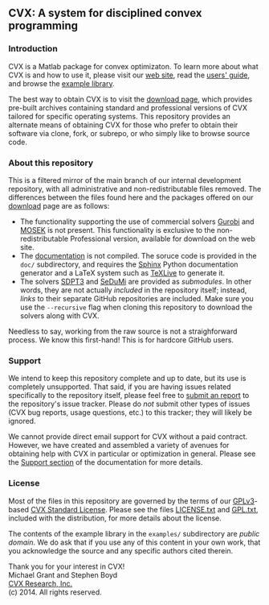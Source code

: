 ## CVX: A system for disciplined convex programming

### Introduction

CVX is a Matlab package for convex optimizaton.
To learn more about what CVX is and how to use it, please visit our
[web site](http://cvxr.com/cvx), read the
[users' guide](http://cvxr.com/cvx/doc), and browse the
[example library](http://cvxr.com/cvx/examples). 

The best way to obtain CVX is to visit the
[download page](http://cvxr.com/cvx/download), which provides
pre-built archives containing standard and professional versions of CVX
tailored for specific operating systems.
This repository provides an alternate means of obtaining CVX 
for those who prefer to obtain their software via clone, fork, or
subrepo, or who simply like to browse source code.

### About this repository

This is a filtered mirror of the main branch of our internal 
development repository, with all administrative and non-redistributable
files removed. The differences between the files found here and
the packages offered on our [download](http://cvxr.com/cvx/download)
page are as follows:

* The functionality supporting the use of commercial solvers
  [Gurobi](http://gurobi.com) and [MOSEK](http://mosek.com) is not
  present. This functionality is exclusive to the non-redistributable
  Professional version, available for download on the web site.
* The [documentation](http://cvxr.com/cvx/doc) is not compiled. 
  The soruce code is provided in the `doc/` subdirectory, and
  requires the [Sphinx](http://sphinx-doc.org) Python documentation
  generator and a LaTeX system such as 
  [TeXLive](http://tug.org/texlive/) to generate it.
* The solvers [SDPT3](https://github.com/sqlp/sdpt3/) and 
  [SeDuMi](https://github.com/sqlp/sedumi/) are provided as 
  *submodules*. In other words, they are not actually *included*
  in the repository itself; instead, *links* to their separate
  GitHub repositories are included. Make sure you use the
  `--recursive` flag when cloning this repository to download
  the solvers along with CVX.

Needless to say, working from the raw source is not a straighforward
process. We know this first-hand! This is for hardcore GitHub users.

### Support

We intend to keep this repository complete and up to date, but
its use is completely unsupported. That said, if you are having
issues related specifically to the repository itself, please feel
free to [submit an report](https://github.com/cvxr/CVX/issues) to the
repository's issue tracker. Please do *not* submit other types
of issues (CVX bug reports, usage questions, etc.) to this tracker;
they will likely be ignored.

We cannot provide direct email support for CVX without
a paid contract. However, we have created and assembled a variety of
avenues for obtaining help with CVX in particular or optimization in general.
Please see the [Support section](http://cvxr.com/cvx/doc/support.html)
of the documentation for more details.

### License

Most of the files in this repository are governed by the terms of our 
[GPLv3](http://www.gnu.org/licenses/gpl-3.0.html)-based 
[CVX Standard License](http://cvxr.com/cvx/doc/license.html). Please
see the files 
[LICENSE.txt](https://github.com/cvxr/CVX/blob/master/README.txt) and 
[GPL.txt](https://github.com/cvxr/CVX/blob/master/GPL.txt), 
included with the distribution, for more details about the license.

The contents of the example library in the `examples/` subdirectory
are *public domain*. We do ask that if you use any of this content in
your own work, that you acknowledge the source and any specific authors
cited therein.

Thank you for your interest in CVX!    
Michael Grant and Stephen Boyd    
[CVX Research, Inc.](http://cvxr.com)    
(c) 2014. All rights reserved.
